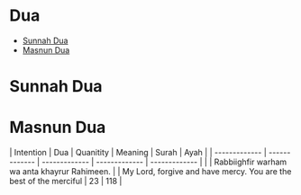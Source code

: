 <h1> Dua </h1>

- [Sunnah Dua](#sunnah-dua)
- [Masnun Dua](#masnun-dua)



# Sunnah Dua


# Masnun Dua

| Intention | Dua | Quanitity | Meaning | Surah | Ayah |
| ------------- | ------------- | ------------- | ------------- | ------------- |
|  | Rabbiighfir warham wa anta khayrur Rahimeen. |  | My Lord, forgive and have mercy. You are the best of the merciful | 23 | 118 |


